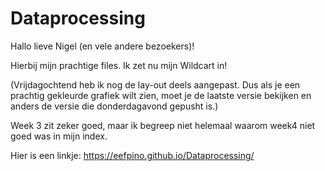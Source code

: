 # Dataprocessing
Hallo lieve Nigel (en vele andere bezoekers)!

Hierbij mijn prachtige files.
Ik zet nu mijn Wildcart in!

(Vrijdagochtend heb ik nog de lay-out deels aangepast. Dus als je een prachtig gekleurde grafiek wilt zien, moet je de laatste versie bekijken en anders de versie die donderdagavond gepusht is.)

Week 3 zit zeker goed, maar ik begreep niet helemaal waarom week4 niet goed was in mijn index.

Hier is een linkje:
https://eefpino.github.io/Dataprocessing/


